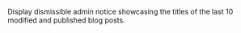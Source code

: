 Display dismissible admin notice showcasing the titles of the last 10 modified and published blog posts.
